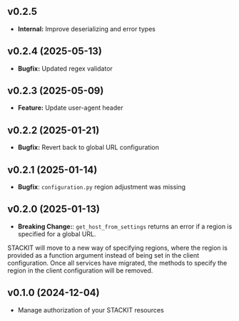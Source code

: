 ## v0.2.5
- **Internal:** Improve deserializing and error types

## v0.2.4 (2025-05-13)
- **Bugfix:** Updated regex validator

## v0.2.3 (2025-05-09)
- **Feature:** Update user-agent header

## v0.2.2 (2025-01-21)
- **Bugfix:** Revert back to global URL configuration

## v0.2.1 (2025-01-14)
- **Bugfix**: `configuration.py` region adjustment was missing

## v0.2.0 (2025-01-13)
- **Breaking Change:**: `get_host_from_settings` returns an error if a region is specified for a global URL.

STACKIT will move to a new way of specifying regions, where the region is provided as a function argument instead of being set in the client configuration. Once all services have migrated, the methods to specify the region in the client configuration will be removed.

## v0.1.0 (2024-12-04)
- Manage authorization of your STACKIT resources
